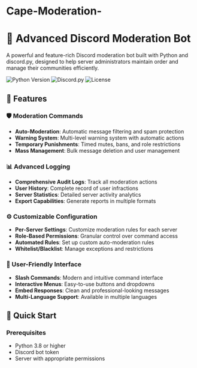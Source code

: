 # Cape-Moderation-





# 🔧 Advanced Discord Moderation Bot

A powerful and feature-rich Discord moderation bot built with Python and discord.py, designed to help server administrators maintain order and manage their communities efficiently.

![Python Version](https://img.shields.io/badge/python-3.8%2B-blue)
![Discord.py](https://img.shields.io/badge/discord.py-2.0%2B-green)
![License](https://img.shields.io/badge/license-MIT-yellow)

## 🌟 Features

### 🛡️ Moderation Commands
- **Auto-Moderation**: Automatic message filtering and spam protection
- **Warning System**: Multi-level warning system with automatic actions
- **Temporary Punishments**: Timed mutes, bans, and role restrictions
- **Mass Management**: Bulk message deletion and user management

### 📊 Advanced Logging
- **Comprehensive Audit Logs**: Track all moderation actions
- **User History**: Complete record of user infractions
- **Server Statistics**: Detailed server activity analytics
- **Export Capabilities**: Generate reports in multiple formats

### ⚙️ Customizable Configuration
- **Per-Server Settings**: Customize moderation rules for each server
- **Role-Based Permissions**: Granular control over command access
- **Automated Rules**: Set up custom auto-moderation rules
- **Whitelist/Blacklist**: Manage exceptions and restrictions

### 🎯 User-Friendly Interface
- **Slash Commands**: Modern and intuitive command interface
- **Interactive Menus**: Easy-to-use buttons and dropdowns
- **Embed Responses**: Clean and professional-looking messages
- **Multi-Language Support**: Available in multiple languages

## 🚀 Quick Start

### Prerequisites
- Python 3.8 or higher
- Discord bot token
- Server with appropriate permissions

